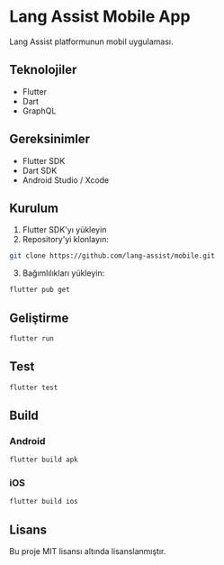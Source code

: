 # Lang Assist Mobile App

Lang Assist platformunun mobil uygulaması.

## Teknolojiler

- Flutter
- Dart
- GraphQL

## Gereksinimler

- Flutter SDK
- Dart SDK
- Android Studio / Xcode

## Kurulum

1. Flutter SDK'yı yükleyin
2. Repository'yi klonlayın:

```bash
git clone https://github.com/lang-assist/mobile.git
```

3. Bağımlılıkları yükleyin:

```bash
flutter pub get
```

## Geliştirme

```bash
flutter run
```

## Test

```bash
flutter test
```

## Build

### Android

```bash
flutter build apk
```

### iOS

```bash
flutter build ios
```

## Lisans

Bu proje MIT lisansı altında lisanslanmıştır.
